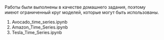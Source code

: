 Работы были выполнены в качестве домашнего задания, поэтому имеют ограниченный круг моделей, которые могут быть использованы.
1. Avocado_time_series.ipynb
2. Amazon_Time_Series.ipynb
3. Tesla_Time_Series.ipynb
